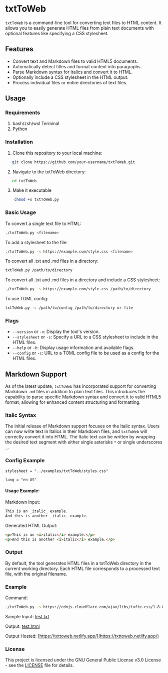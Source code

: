 # txtToWeb

`txtToWeb` is a command-line tool for converting text files to HTML content. It allows you to easily generate HTML files from plain text documents with optional features like specifying a CSS stylesheet.

## Features

- Convert text and Markdown files to valid HTML5 documents.
- Automatically detect titles and format content into paragraphs.
- Parse Markdown syntax for Italics and convert it to HTML.
- Optionally include a CSS stylesheet in the HTML output.
- Process individual files or entire directories of text files.

## Usage

### Requirements

1. bash/zsh/wsl Terminal
2. Python

### Installation

1. Clone this repository to your local machine:

```bash
   git clone https://github.com/your-username/txtToWeb.git
```

2. Navigate to the txtToWeb directory:

```bash
   cd txtToWeb
```

3. Make it executable

```bash
    chmod +x txtToWeb.py
```

### Basic Usage

To convert a single text file to HTML:

```bash
./txtToWeb.py <filename>
```

To add a stylesheet to the file:

```bash
./txtToWeb.py -s https://example.com/style.css <filename>
```

To convert all .txt and .md files in a directory:

```bash
txtToWeb.py /path/to/directory
```

To convert all .txt and .md files in a directory and include a CSS stylesheet:

```bash
./txtToWeb.py -s https://example.com/style.css /path/to/directory
```

To use TOML config:

```bash
txtToWeb.py -c /path/to/config /path/to/directory or file
```

### Flags

- `--version` or `-v`: Display the tool's version.
- `--stylesheet` or `-s`: Specify a URL to a CSS stylesheet to include in the HTML files.
- `--help` or `-h`: Display usage information and available flags.
- `--config` or `-c`: URL to a TOML config file to be used as a config for the HTML files.

## Markdown Support

As of the latest update, `txtToWeb` has incorporated support for converting Markdown `.md` files in addition to plain text files. This introduces the capability to parse specific Markdown syntax and convert it to valid HTML5 format, allowing for enhanced content structuring and formatting.

### Italic Syntax

The initial release of Markdown support focuses on the Italic syntax. Users can now write text in Italics in their Markdown files, and `txtToWeb` will correctly convert it into HTML. The Italic text can be written by wrapping the desired text segment with either single asterisks `*` or single underscores `_`.

### Config Example

```
stylesheet = "../examples/txtToWeb/styles.css"

lang = "en-US"
```

#### Usage Example:

Markdown Input:

```markdown
This is an _italic_ example.
And this is another _italic_ example.
```

Generated HTML Output:

```html
<p>This is an <i>italic</i> example.</p>
<p>And this is another <i>italic</i> example.</p>
```

### Output

By default, the tool generates HTML files in a txtToWeb directory in the current working directory. Each HTML file corresponds to a processed text file, with the original filename.

### Example

Command:

```bash
./txtToWeb.py -s https://cdnjs.cloudflare.com/ajax/libs/tufte-css/1.8.0/tufte.min.css test.txt
```

Sample Input: [test.txt](examples/test.txt)

Output: [test.html](examples/txtToWeb/test.html)

Output Hosted: [https://txttoweb.netlify.app/](https://txttoweb.netlify.app/)

### License

This project is licensed under the GNU General Public License v3.0 License - see the [LICENSE](LICENSE) file for details.
